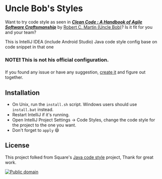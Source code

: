 # Uncle Bob's Styles

Want to try code style as seen in ***[Clean Code : A Handbook of Agile Software Craftsmanship](https://www.amazon.com/Clean-Code-Handbook-Software-Craftsmanship/dp/0132350882/)*** 
by [Robert C. Martin (Uncle Bob)](https://sites.google.com/site/unclebobconsultingllc/)?  Is it fit for you and your team?

This is IntelliJ IDEA (include Android Studio) Java code style config base on code snippet in that one

### **NOTE**:exclamation: This is not his official configuration.

If you found any issue or have any suggestion, [create it](https://github.com/piruin/uncle-bob-style/issues) and figure out together.

## Installation

 * On Unix, run the `install.sh` script. Windows users should use `install.bat` instead.
 * Restart IntelliJ if it's running.
 * Open IntelliJ Project Settings -> Code Styles, change the code style for the
   project to the one you want.
 * Don't forget to `apply` :smile:

## License

This project folked from Square's [Java code style](https://github.com/square/java-code-styles) project, Thank for great work.

[![Public domain](https://licensebuttons.net/p/zero/1.0/88x31.png)](https://creativecommons.org/publicdomain/zero/1.0/legalcode)
